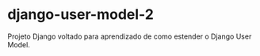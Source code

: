 # django-user-model-2

Projeto Django voltado para aprendizado de como estender o Django User Model.
